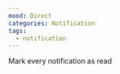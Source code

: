 ```yaml
---
mood: Direct
categories: Notification
tags:
  - notification
---
```

Mark every notification as read